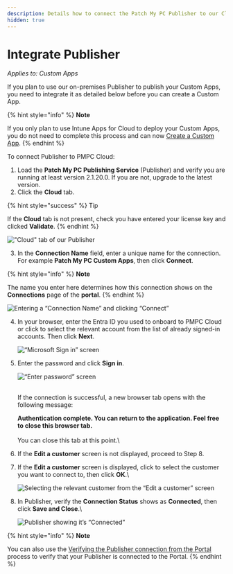 ```yaml
---
description: Details how to connect the Patch My PC Publisher to our Cloud platform
hidden: true
---
```


# Integrate Publisher

_Applies to: Custom Apps_

If you plan to use our on-premises Publisher to publish your Custom Apps, you need to integrate it as detailed below before you can create a Custom App.

{% hint style="info" %}
**Note**

If you only plan to use Intune Apps for Cloud to deploy your Custom Apps, you do not need to complete this process and can now [Create a Custom App](create-a-custom-app/).
{% endhint %}

To connect Publisher to PMPC Cloud:

1. Load the **Patch My PC Publishing Service** (Publisher) and verify you are running at least version 2.1.20.0. If you are not, upgrade to the latest version.
2. Click the **Cloud** tab.

{% hint style="success" %}
Tip

If the **Cloud** tab is not present, check you have entered your license key and clicked **Validate**.
{% endhint %}

![&#x22;Cloud&#x22; tab of our Publisher](/_images/image-%281725%29.png-"&#x22;Cloud&#x22;-tab-of-our-Publisher" "&#x22;Cloud&#x22; tab of our Publisher")

3. In the **Connection Name** field, enter a unique name for the connection. For example **Patch My PC Custom Apps**, then click **Connect**.

{% hint style="info" %}
**Note**

The name you enter here determines how this connection shows on the **Connections** page of the **portal**.
{% endhint %}

![Entering a “Connection Name” and clicking “Connect”](/_images/image-%281726%29.png-"Entering-a-\"Connection-Name\"-and-clicking-\"Connect\"" "Entering a “Connection Name” and clicking “Connect”")

4.  In your browser, enter the Entra ID you used to onboard to PMPC Cloud or click to select the relevant account from the list of already signed-in accounts. Then click **Next**.



    ![“Microsoft Sign in” screen](/_images/image-%281420%29.png-"\"Microsoft-Sign-in\"-screen" "“Microsoft Sign in” screen")


5.  Enter the password and click **Sign in**.



    ![“Enter password” screen](/_images/image-%281421%29.png-"\"Enter-password\"-screen" "“Enter password” screen")

    \
    If the connection is successful, a new browser tab opens with the following message:

    **Authentication complete. You can return to the application. Feel free to close this browser tab.**\
    \
    You can close this tab at this point.\

6. If the **Edit a customer** screen is not displayed, proceed to Step 8.
7.  If the **Edit a customer** screen is displayed, click to select the customer you want to connect to, then click **OK**.\


    ![Selecting the relevant customer from the “Edit a customer” screen](/_images/image-%28910%29.png-"Selecting-the-relevant-customer-from-the-\"Edit-a-customer\"-screen" "Selecting the relevant customer from the “Edit a customer” screen")


8.  In Publisher, verify the **Connection Status** shows as **Connected**, then click **Save and Close**.\


    ![Publisher showing it’s “Connected”](/_images/image-%281728%29.png-"Publisher-showing-it’s-\"Connected\"" "Publisher showing it’s “Connected”")

{% hint style="info" %}
**Note**

You can also use the [Verifying the Publisher connection from the Portal](../cloud-administration/manage-cloud-connections/verify-a-publisher-connection-from-cloud.md) process to verify that your Publisher is connected to the Portal.
{% endhint %}

